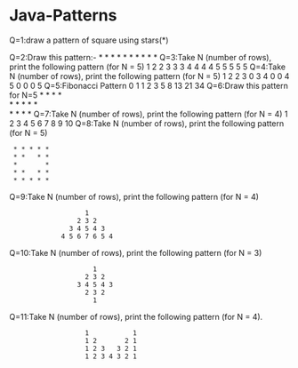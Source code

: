 # Java-Patterns
Q=1:draw a pattern of square using stars(*)

Q=2:Draw this pattern:-
                *
                * *
                * * *
                * * * *
Q=3:Take N (number of rows), print the following pattern (for N = 5)
                   1
                   2 2
                   3 3 3
                   4 4 4 4
                   5 5 5 5 5
Q=4:Take N (number of rows), print the following pattern (for N = 5)
                  1
                  2 2
                  3 0 3
                  4 0 0 4
                  5 0 0 0 5
Q=5:Fibonacci Pattern
                     0
                     1 1
                     2 3 5
                   8 13 21 34
Q=6:Draw this pattern for N=5
                        *
                     *  *  *  
                  *  *  *  *  *  
                     *  *  *
                        *
Q=7:Take N (number of rows), print the following pattern (for N = 4)
                     1
                     2 3
                     4 5 6
                     7 8 9 10
Q=8:Take N (number of rows), print the following pattern (for N = 5)

     * * * * *
     * *   * *
     *       *
     * *   * *
     * * * * *
 Q=9:Take N (number of rows), print the following pattern (for N = 4)

                       1 
                     2 3 2
                   3 4 5 4 3
                 4 5 6 7 6 5 4  
 Q=10:Take N (number of rows), print the following pattern (for N = 3)

                         1
                       2 3 2
                     3 4 5 4 3
                       2 3 2
                         1
 Q=11:Take N (number of rows), print the following pattern (for N = 4).

                       1           1
                       1 2       2 1  
                       1 2 3   3 2 1
                       1 2 3 4 3 2 1   
